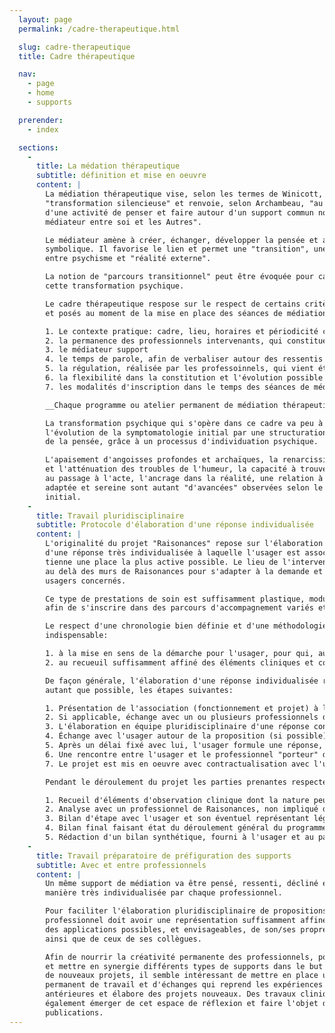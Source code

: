 ```yaml
---
  layout: page
  permalink: /cadre-therapeutique.html

  slug: cadre-therapeutique
  title: Cadre thérapeutique

  nav:
    - page
    - home
    - supports

  prerender:
    - index

  sections:
    -
      title: La médation thérapeutique
      subtitle: définition et mise en oeuvre
      content: |
        La médiation thérapeutique vise, selon les termes de Winicott, à une
        "transformation silencieuse" et renvoie, selon Archambeau, "au partage
        d'une activité de penser et faire autour d'un support commun nommé
        médiateur entre soi et les Autres".

        Le médiateur amène à créer, échanger, développer la pensée et accéder au
        symbolique. Il favorise le lien et permet une "transition", une "interprétation"
        entre psychisme et "réalité externe".

        La notion de "parcours transitionnel" peut être évoquée pour caractériser
        cette transformation psychique.

        Le cadre thérapeutique respose sur le respect de certains critères élaborés
        et posés au moment de la mise en place des séances de médiation:

        1. Le contexte pratique: cadre, lieu, horaires et périodicité créant un espace contenant et rassurant
        2. la permanence des professionnels intervenants, qui constituent un binôme dont au moins l'un des membres est diplômé dans le registre du soin et dont l'approche est "non-directive"
        3. le médiateur support
        4. le temps de parole, afin de verbaliser autour des ressentis et de "l'objet créé" et d'accéder au processus de symbolisation attendu
        5. la régulation, réalisée par les professoinnels, qui vient étayer l'analyse des contenus de séances
        6. la flexibilité dans la constitution et l'évolution possible du nombre de participants (notion de groupe-ouvert, semi-ouvert, fermé), à définir en fonction de sobjectifs fixés
        7. les modalités d'inscription dans le temps des séances de médiation, soit sous la forme d'un espace permanent au long cours qui va s'adapter au besoin de chaque usager, soit sous celle d'un programme de séances dont le nombre et les dates sont définis à l'avance (environ 10 séances en moyenne).

        __Chaque programme ou atelier permanent de médiation thérapeutique est le fruit d'une élaboration unique et originale, qui peut être issue du "tissage" de plusieurs approches mises en synergie.__

        La transformation psychique qui s'opère dans ce cadre va peu à peu permettre
        l'évolution de la symptomatologie initial par une structuration progressive
        de la pensée, grâce à un processus d'individuation psychique.

        L'apaisement d'angoisses profondes et archaïques, la renarcissisation progressive
        et l'atténuation des troubles de l'humeur, la capacité à trouver des alternatives
        au passage à l'acte, l'ancrage dans la réalité, une relation à l'Autre plus
        adaptée et sereine sont autant "d'avancées" observées selon le contexte clinique
        initial.
    -
      title: Travail pluridisciplinaire
      subtitle: Protocole d'élaboration d'une réponse individualisée
      content: |
        L'originalité du projet "Raisonances" repose sur l'élaboration pluridisciplinaire
        d'une réponse très individualisée à laquelle l'usager est associé, afin qu'il y
        tienne une place la plus active possible. Le lieu de l'interventtion peut se situer
        au delà des murs de Raisonances pour s'adapter à la demande et aux besoins des
        usagers concernés.

        Ce type de prestations de soin est suffisamment plastique, modulable, adaptable,
        afin de s'inscrire dans des parcours d'accompagnement variés et pour tous les âges.

        Le respect d'une chronologie bien définie et d'une méthodologie pré-élaborée est
        indispensable:

        1. à la mise en sens de la démarche pour l'usager, pour qui, autant que faire se peut, il est important d'être en posture d'acteur
        2. au recueuil suffisamment affiné des éléments cliniques et contextuels qui vont permettre l'élaboration de propositions de réponse les plus adaptées possibles.

        De façon générale, l'élaboration d'une réponse individualisée respectera,
        autant que possible, les étapes suivantes:

        1. Présentation de l'association (fonctionnement et projet) à l'usager, son éventuel représentant légal ou l'éventuel professionnel référent d'un accompagnement en cours, par deux professionnels de l'association; puis recueil de la demande de l'usager.
        2. Si applicable, échange avec un ou plusieurs professionnels de l'établissement médico-social ou de la structure qui accompagne l'usager et formule la demande pour ce dernier (si nécessaire avec son accord), afin de préciser la place, le sens et la cohérence de la médiation thérapeutique dans le P.P.A.
        3. L'élaboration en équipe pluridisciplinaire d'une réponse constituée d'au moins deux propositions se fait en présence des deux professionnels de l'Association ayant recueilli les éléments cliniques lors des étapes 1 et 2, et de deux autres professionnels de Raisonances, issus de formations différentes, afin de garantir la pluridisciplinarité du travail, la présence d'un psychiatre et/ou d'un psychologue est obligatoire.
        4. Échange avec l'usager autour de la proposition (si possible)
        5. Après un délai fixé avec lui, l'usager formule une réponse, un choix (si possible)
        6. Une rencontre entre l'usager et le professionnel "porteur" du support choisi est organisée
        7. Le projet est mis en oeuvre avec contractualisation avec l'usager et/ou convention partenariale avec la structure portant la demande pour l'usager

        Pendant le déroulement du projet les parties prenantes respecteront autant que possible les modalités suivantes:

        1. Recueil d'éléments d'observation clinique dont la nature peut être prédéfinie selon les objectifs de la médiation
        2. Analyse avec un professionnel de Raisonances, non impliqué dans la médiation concernée.
        3. Bilan d'étape avec l'usager et son éventuel représentant légal et/ou professionnel référent pour ajuster si besoin les contenus et les modalités de réalisation du programme
        4. Bilan final faisant état du déroulement général du programme, des évolutions observées et ressenties, d'une suite éventuelle au parcours thérapeutique entamé
        5. Rédaction d'un bilan synthétique, fourni à l'usager et au partenaire porteur du P.P.A.
    -
      title: Travail préparatoire de préfiguration des supports
      subtitle: Avec et entre professionnels
      content: |
        Un même support de médiation va être pensé, ressenti, décliné et porté de
        manière très individualisée par chaque professionnel.

        Pour faciliter l'élaboration pluridisciplinaire de propositions, chaque
        professionnel doit avoir une représentation suffisamment affinée du registre
        des applications possibles, et envisageables, de son/ses propre/s support/s
        ainsi que de ceux de ses collègues.

        Afin de nourrir la créativité permanente des professionnels, pour tisser
        et mettre en synergie différents types de supports dans le but d'élaborer
        de nouveaux projets, il semble intéressant de mettre en place un groupe
        permanent de travail et d'échanges qui reprend les expériences de médiation
        antérieures et élabore des projets nouveaux. Des travaux cliniques pourront
        également émerger de cet espace de réflexion et faire l'objet d'éventuelles
        publications.
---
```

